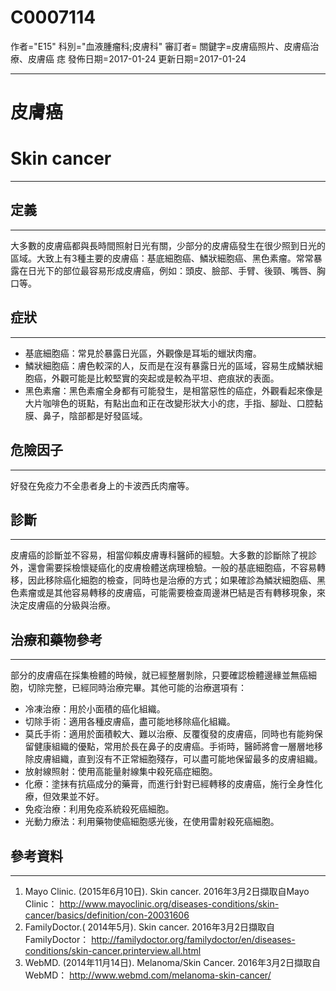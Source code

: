 # C0007114
作者="E15"
科別="血液腫瘤科;皮膚科"
審訂者=
關鍵字=皮膚癌照片、皮膚癌治療、皮膚癌 痣
發佈日期=2017-01-24
更新日期=2017-01-24

----------
# 皮膚癌
# Skin cancer
----------
## 定義
----------

大多數的皮膚癌都與長時間照射日光有關，少部分的皮膚癌發生在很少照到日光的區域。大致上有3種主要的皮膚癌：基底細胞癌、鱗狀細胞癌、黑色素瘤。常常暴露在日光下的部位最容易形成皮膚癌，例如：頭皮、臉部、手臂、後頸、嘴唇、胸口等。

## 症狀
----------
- 基底細胞癌：常見於暴露日光區，外觀像是耳垢的蠟狀肉瘤。
- 鱗狀細胞癌：膚色較深的人，反而是在沒有暴露日光的區域，容易生成鱗狀細胞癌，外觀可能是比較堅實的突起或是較為平坦、疤痕狀的表面。
- 黑色素瘤：黑色素瘤全身都有可能發生，是相當惡性的癌症，外觀看起來像是大片咖啡色的斑點，有點出血和正在改變形狀大小的痣，手指、腳趾、口腔黏膜、鼻子，陰部都是好發區域。
## 危險因子
----------

好發在免疫力不全患者身上的卡波西氏肉瘤等。

## 診斷
----------

皮膚癌的診斷並不容易，相當仰賴皮膚專科醫師的經驗。大多數的診斷除了視診外，還會需要採檢懷疑癌化的皮膚檢體送病理檢驗。一般的基底細胞癌，不容易轉移，因此移除癌化細胞的檢查，同時也是治療的方式；如果確診為鱗狀細胞癌、黑色素瘤或是其他容易轉移的皮膚癌，可能需要檢查周邊淋巴結是否有轉移現象，來決定皮膚癌的分級與治療。

## 治療和藥物參考
----------

部分的皮膚癌在採集檢體的時候，就已經整層剝除，只要確認檢體邊緣並無癌細胞，切除完整，已經同時治療完畢。其他可能的治療選項有：

- 冷凍治療：用於小面積的癌化組織。
- 切除手術：適用各種皮膚癌，盡可能地移除癌化組織。
- 莫氏手術：適用於面積較大、難以治療、反覆復發的皮膚癌，同時也有能夠保留健康組織的優點，常用於長在鼻子的皮膚癌。手術時，醫師將會一層層地移除皮膚組織，直到沒有不正常細胞殘存，可以盡可能地保留最多的皮膚組織。
- 放射線照射：使用高能量射線集中殺死癌症細胞。
- 化療：塗抹有抗癌成分的藥膏，而進行針對已經轉移的皮膚癌，施行全身性化療，但效果並不好。
- 免疫治療：利用免疫系統殺死癌細胞。
- 光動力療法：利用藥物使癌細胞感光後，在使用雷射殺死癌細胞。 
## 參考資料
----------
1. Mayo Clinic. (2015年6月10日). Skin cancer. 2016年3月2日擷取自Mayo Clinic：
  http://www.mayoclinic.org/diseases-conditions/skin-cancer/basics/definition/con-20031606
2. FamilyDoctor.( 2014年5月). Skin cancer. 2016年3月2日擷取自FamilyDoctor：
  http://familydoctor.org/familydoctor/en/diseases-conditions/skin-cancer.printerview.all.html
3. WebMD. (2014年11月14日). Melanoma/Skin Cancer. 2016年3月2日擷取自WebMD：
  http://www.webmd.com/melanoma-skin-cancer/


